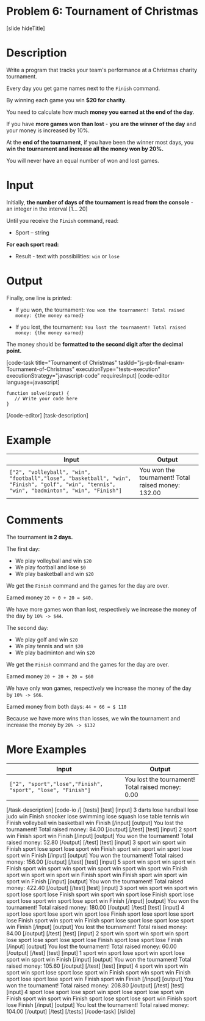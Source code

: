 # Problem 6: Tournament of Christmas 

[slide hideTitle]

# Description
Write a program that tracks your team's performance at a Christmas charity tournament. 

Every day you get game names next to the `Finish` command. 

By winning each game you win **$20 for charity**. 

You need to calculate how much **money you earned at the end of the day**. 

If you have **more games won than lost** - **you are the winner of the day** and your money is increased by 10%. 

At the **end of the tournament**, if you have been the winner most days, you **win the tournament and increase all the money won by 20%.**

You will never have an equal number of won and lost games.


# Input
Initially, **the number of days of the tournament is read from the console** - an integer in the interval \[1… 20\]

Until you receive the `Finish` command, read:

- Sport – string

**For each sport read:**

- Result - text with possibilities:  `win` or `lose`


# Output

Finally, one line is printed:

- If you won, the tournament: `You won the tournament! Total raised money: {the money earned}`

- If you lost, the tournament: `You lost the tournament! Total raised money: {the money earned}`

The money should be **formatted to the second digit after the decimal point.**


[code-task title="Tournament of Christmas" taskId="js-pb-final-exam-Tournament-of-Christmas" executionType="tests-execution" executionStrategy="javascript-code" requiresInput]
[code-editor language=javascript]
```
function solve(input) {
   // Write your code here
}
```
[/code-editor]
[task-description]

# Example

| **Input** | **Output** |
| --- | --- |
|`["2", "volleyball", "win", "football","lose", "basketball", "win", "Finish", "golf", "win", "tennis", "win", "badminton", "win", "Finish"]` | You won the tournament! Total raised money: 132.00 |

# Comments

The tournament **is 2 days.**

The first day:

- We play volleyball and win `$20`
- We play football and lose `$0`
- We play basketball and win `$20`

We get the `Finish` command and the games for the day are over. 

Earned money `20 + 0 + 20 = $40.` 

We have more games won than lost, respectively we increase the money of the day by `10% -> $44`.

The second day:

- We play golf and win `$20`
- We play tennis and win  `$20`
- We play badminton and win `$20`

We get the `Finish` command and the games for the day are over.

Earned money `20 + 20 + 20 = $60` 

We have only won games, respectively we increase the money of the day by `10% -> $66`.

Earned money from both days: `44 + 66 = $ 110`

Because we have more wins than losses, we win the tournament and increase the money by `20% -> $132`

# More Examples

| **Input** | **Output** |
| --- | --- |
|`["2", "sport","lose","Finish", "sport", "lose", "Finish"]` | You lost the tournament! Total raised money: 0.00|
 
[/task-description]
[code-io /]
[tests]
[test]
[input]
3
darts
lose
handball
lose
judo
win
Finish
snooker
lose
swimming
lose
squash
lose
table tennis
win
Finish
volleyball
win
basketball
win
Finish
[/input]
[output]
You lost the tournament! Total raised money: 84.00
[/output]
[/test]
[test]
[input]
2
sport
win
Finish
sport
win
Finish
[/input]
[output]
You won the tournament! Total raised money: 52.80
[/output]
[/test]
[test]
[input]
3
sport
win
sport
win
Finish
sport
lose
sport
lose
sport
win
Finish
sport
win
sport
win
sport
lose
sport
win
Finish
[/input]
[output]
You won the tournament! Total raised money: 156.00
[/output]
[/test]
[test]
[input]
5
sport
win
sport
win
sport
win
Finish
sport
win
sport
win
sport
win
sport
win
sport
win
sport
win
Finish
sport
win
sport
win
sport
win
Finish
sport
win
Finish
sport
win
sport
win
sport
win
Finish
[/input]
[output]
You won the tournament! Total raised money: 422.40
[/output]
[/test]
[test]
[input]
3
sport
win
sport
win
sport
win
sport
lose
sport
lose
Finish
sport
win
sport
win
sport
lose
Finish
sport
lose
sport
lose
sport
win
sport
lose
sport
win
Finish
[/input]
[output]
You won the tournament! Total raised money: 180.00
[/output]
[/test]
[test]
[input]
4
sport
lose
sport
lose
sport
win
sport
lose
Finish
sport
lose
sport
lose
sport
lose
Finish
sport
win
sport
win
Finish
sport
lose
sport
lose
sport
lose
sport
win
Finish
[/input]
[output]
You lost the tournament! Total raised money: 84.00
[/output]
[/test]
[test]
[input]
2
sport
win
sport
win
sport
win
sport
lose
sport
lose
sport
lose
sport
lose
Finish
sport
lose
sport
lose
Finish
[/input]
[output]
You lost the tournament! Total raised money: 60.00
[/output]
[/test]
[test]
[input]
1
sport
win
sport
lose
sport
win
sport
lose
sport
win
sport
win
Finish
[/input]
[output]
You won the tournament! Total raised money: 105.60
[/output]
[/test]
[test]
[input]
4
sport
win
sport
win
sport
win
sport
lose
sport
lose
sport
win
Finish
sport
win
sport
win
Finish
sport
lose
sport
lose
sport
win
Finish
sport
win
Finish
[/input]
[output]
You won the tournament! Total raised money: 208.80
[/output]
[/test]
[test]
[input]
4
sport
lose
sport
lose
sport
win
sport
lose
sport
lose
sport
win
Finish
sport
win
sport
win
Finish
sport
lose
sport
lose
sport
win
Finish
sport
lose
Finish
[/input]
[output]
You lost the tournament! Total raised money: 104.00
[/output]
[/test]
[/tests]
[/code-task]
[/slide]